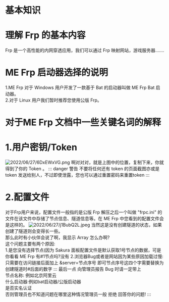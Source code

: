 # 基本知识
# 理解 Frp 的基本内容
Frp 是一个高性能的内网穿透应用，我们可以通过 Frp 映射网站，游戏服务器.......
# ME Frp 启动器选择的说明

1.ME Frp 对于 Windows 用户开发了一款基于 Bat 的启动器叫做 ME Frp Bat 启动器。</br>
2.对于 Linux 用户我们暂时推荐您使用公版 Frp。

# 对于ME Frp 文档中一些关键名词的解释
# 1.用户密钥/Token
![2022/06/27/6DxEWxVG.png](https://alpha-q3.sourcegcdn.com/2022/06/27/6DxEWxVG.png)
啊对对对，就是上图中的位置，复制下来，你就得到了你的 Token 。
::: danger 警告
不要将任何还有 token 的页面截图亦或是 token 发送给别人，不过即使泄露，您也可以通过重置密码来重置token
:::
# 2.配置文件
对于Frp用户来说，配置文件一般指的是公版 Frp 解压之后一个叫做 "frpc.ini" 的文件在该文件中存储了节点信息、隧道信息等。在 ME Frp 中您看到的配置文件会是这样的。
![2022/06/27/j1BubQ2L.jpeg](https://alpha-q3.sourcegcdn.com/2022/06/27/j1BubQ2L.jpeg)
当然这是没有创建隧道的状态，如果创建了隧道则会变得长一些。</br>
那么此时有小伙伴会说了啊，我显示 Array 怎么办啊?</br>
这个问题主要有两个原因:</br>
1.是您没有选择节点(因为 Sakura 面板配置文件是默认获取1号节点的数据，可是你看看 ME Frp 有#1节点吗?没有
2.浏览器Bug或者是网站因为某些原因加载过慢:只需要在访问链接后面加上 &server=节点序号 即可节点序号这四个字需要替换为创建隧道时#后面的数字
::: 最后一点
向管理员报告 Bug 时请一定带上</br>
节点名称: 例如北京阿里云</br>
什么启动器:例如bat启动器/公版启动器</br>
是否实名认证</br>
否则管理员也不知道问题在哪里这种情况管理员一般 拒绝 回答你的问题! 
:::